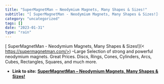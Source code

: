 ```yaml
---
title: "SuperMagnetMan – Neodymium Magnets, Many Shapes & Sizes!"
subtitle: "[ SuperMagnetMan - Neodymium Magnets, Many Shapes & Sizes!](<"
category: "uncategorized"
tags: []
date: "2023-01-31"
type: "rain"
---
```

[ SuperMagnetMan - Neodymium Magnets, Many Shapes & Sizes!](<
https://supermagnetman.com/>) –Large Selection of strong and powerful
neodymium magnets. Great Prices. Discs, Rings, Cones, Cylinders, Arcs, Cubes,
Rectangles, Squares, and much more.


* **Link to site:** **[SuperMagnetMan – Neodymium Magnets, Many Shapes & Sizes!](None)**